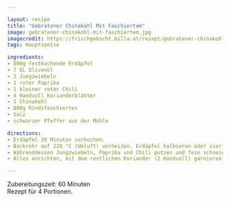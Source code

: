 ```yaml
---

layout: recipe
title: "Gebratener Chinakohl Mit Faschiertem"
image: gebratener-chinakohl-mit-faschiertem.jpg
imagecredit: https://frischgekocht.billa.at/rezept/gebratener-chinakohl-mit-faschiertem-BI-29499
tags: Hauptspeise

ingredients:
- 800g festkochende Erdäpfel
- 7 EL Olivenöl
- 3 Jungzwiebeln
- 1 roter Paprika
- 1 kleiner roter Chili
- 4 Handvoll Korianderblätter
- 1 Chinakohl
- 800g Rindsfaschiertes
- Salz
- schwarzer Pfeffer aus der Mühle

directions:
- Erdäpfel 30 Minuten vorkochen.
- Backrohr auf 220 °C (Umluft) vorheizen. Erdäpfel halbieren oder vierteln. Mit 2 EL Öl und Salz vermischen, auf einem mit Backpapier ausgelegten Backblech verteilen und auf mittlerer Schiene ca. 25 Minuten braten. 
- Währenddessen Jungzwiebeln, Paprika und Chili putzen und fein schneiden. 2 Handvoll Koriander fein hacken. Chinakohl putzen, der Länge nach vierteln, mit 2 EL Öl bestreichen und salzen. In einer heißen Pfanne ca. 10 Minuten goldbraun braten. Faschiertes in 2 EL Öl kräftig anbraten, herausnehmen, Jungzwiebeln, Paprika und Chili im restlichen Öl (1 EL) anbraten, Faschiertes und gehackten Koriander dazugeben und abschmecken. 
- Alles anrichten, mit dem restlichen Koriander (2 Handvoll) garnieren und servieren. 

---
```


Zubereitungszeit: 60 Minuten  
Rezept für 4 Portionen.